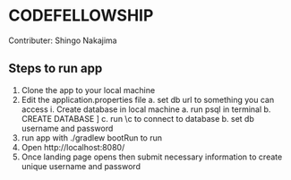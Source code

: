 # CODEFELLOWSHIP
Contributer: Shingo Nakajima

## Steps to run app
1. Clone the app to your local machine
2. Edit the application.properties file 
    a. set db url to something you can access
        i. Create database in local machine 
               a. run psql in terminal
               b. CREATE DATABASE <database name>]
               c. run \c <database name> to connect to database
    b. set db username and password
3. run app with ./gradlew bootRun to run 
4. Open http://localhost:8080/
5. Once landing page opens then submit necessary information to create unique username and password
